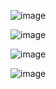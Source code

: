 ![image](https://github.com/Zarathustra4/PythonWEB/assets/68013193/9c780836-af71-4aef-93d0-02ed2ff89424)

![image](https://github.com/Zarathustra4/PythonWEB/assets/68013193/c1b5543e-dff4-4443-ba02-48fe5f739ded)

![image](https://github.com/Zarathustra4/PythonWEB/assets/68013193/0650861f-4627-4be9-9140-f647912662fb)

![image](https://github.com/Zarathustra4/PythonWEB/assets/68013193/d9a30332-7cef-4ade-a30c-dacedb7fda33)
